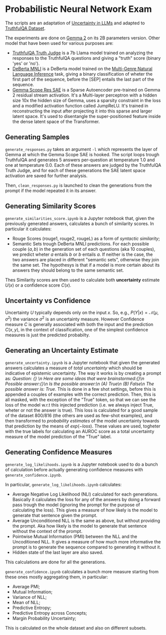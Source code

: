 # Probabilistic Neural Network Exam
The scripts are an adaptation of [Uncertainty in LLMs](https://github.com/DhairyaKarna/uncertainity_in_LLMs/) and adapted to [TruthfulQA Dataset](https://huggingface.co/datasets/domenicrosati/TruthfulQA).

The experiments are done on [Gemma 2](https://huggingface.co/google/gemma-2-2b) on its 2B parameters version. 
Other model that have been used for various purposes are:
- [TruthfulQA Truth Judge](https://huggingface.co/allenai/truthfulqa-truth-judge-llama2-7B) is a 7b Llama model trained on analyzing the responses to the TruthfulQA questions and giving a "truth" score (binary 'yes' or 'no'). 
- [DeBerta MNLI](https://huggingface.co/microsoft/deberta-large-mnli) is a DeBerta model trained on the [Multi-Genre Natural Language Inference](https://cims.nyu.edu/~sbowman/multinli/) task, giving a binary classification of wheter the first part of the sequence, before the \[SEP\] entails the last part of the sequence. 
- [Gemma Scope Res SAE](https://huggingface.co/google/gemma-scope-2b-pt-res) is a Sparse Autoencoder pre-trained on Gemma 2 residual stream activation. It's a Multi-layer perceptron with a hidden size 10x the hidden size of Gemma, uses a sparsity constraint in the loss and a modified activation function called JumpReLU. It's trained in reconstructing the input after projecting it into this sparse and larger latent space. It's used to disentangle the super-positioned feature inside the dense latent space of the Transformer. 


## Generating Samples

`generate_responses.py` takes an argument `-l` which represents the layer of Gemma at which the Gemma Scope SAE is hooked. The script loops trough TruthfulQA and generates 5 answers per-question at temperature 1.0 and one at temperature 0.0. Each of these answers are judged by the TruthfulQA Truth Judge, and for each of these generations the SAE latent space activation are saved for further analysis. 

Then, `clean_responses.py` is launched to clean the generations from the prompt if the model repeated it in its answer.


## Generating Similarity Scores

`generate_similarities_score.ipynb` is a Jupyter notebook that, given the previously generated answers, calculates a bunch of similarity scores. 
In particular it calculates:
- Rouge Scores (rouge1, rouge2, rougeL) as a form of *syntactic similarity*;
- Semantic Sets trough DeBerta MNLI predictions. For each possible couple $(a, b)$ in the generation set of each questions (aka 10 couples), we predict wheter $a$ entails $b$ or $b$ entails $a$. If neither is the case, the two answers are placed in different "semantic sets", otherwise they join the same set. The hypothesys is that if a model is more certain about its answers they should belong to the same semantic set. 

Thes Similarity scores are then used to calculate both **uncertainty** estimate $U(x)$ or a confidence score $C(x)$. 

## Uncertainty vs Confidence
Uncertainty $U$ typically depends only on the input $x$. So, e.g., $P(Y|x) = \mathcal{N}(\mu, \sigma^2)$ the variance $\sigma^2$ is an uncertainty measure. 
However Confidence measure $C$ is generally associated with both the input and the prediction $C(x,y)$, in the context of classification, one of the simplest confidence measures is just the predicted probabilty. 

## Generating an Uncertainty Estimate

`generate_uncertainty.ipynb` is a Jupyter notebook that given the generated answers calculates a measure of *total uncertainty* which should be indicative of epistemic uncertainty. 
The way it works is by creating a prompt as: *Question: {} \n Here are some ideas that were brainstormed:{}\n Possible answer:{}\n Is the possible answer:\n (A) True\n (B) False\n The possible answer is: True*. 
This is done in a few shot settings, before this is appended a couples of examples with the correct prediction. Then, this is all masked, with the exception of the "True" token, so that we can see the loss of the model w.r.t this injected prediction (i.e. we always inject True, wheter or not the answer is true). 
This loss is calculated for a good sample of the dataset 800/816 (the others are used as few-shot examples), and then transformed to *probability estimates* of the model uncertainty towards that prediction by the means of $exp(-loss)$. 
These values are used, togheter with the true labels for calculating an AUROC score as a total uncertainty measure of the model prediction of the "True" label. 

## Generating Confidence Measures

`generate_log_likelihoods.ipynb` is a Jupyter notebook used to do a bunch of calculation before actually generating confidence measures with `generate_confidence.ipynb`. 

In particular, `generate_log_likelihoods.ipynb` calculates:
- Average Negative Log Likelihood (NLI) calculated for each generations. Basically it calculates the loss for any of the answers by doing a forward pass trough the model (ignoring the prompt for the purpose of calculating the loss). This gives a measure of how likely is the model to generate that sentence given the prompt. 
- Average Unconditioned NLL is the same as above, but without providing the prompt. Aka how likely is the model to generate that sentence without the context of the prompt. 
- Pointwise Mutual Information (PMI) between the NLL and the Uncoditioned NLL. It gives a measure of how much more informative the prompt is to generate the sequence compared to generating it without it.
- Hidden state of the last layer are also saved. 

This calculations are done for all the generations. 

`generate_confidence.ipynb` calculates a bunch more measure starting from these ones mostly aggregating them, in particular: 
- Average PMI;
- Mutual Information;
- Variance of NLL;
- Mean of NLL;
- Predictive Entropy;
- Predictive Entropy across Concepts; 
- Margin Probability Uncertainty; 

This is calculated on the whole dataset and also on different subsets. 